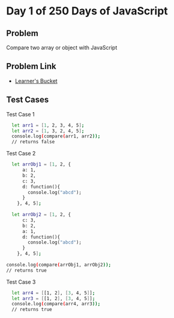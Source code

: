 # Day 1 of 250 Days of JavaScript



## Problem
 Compare two array or object with JavaScript


## Problem Link

 - [Learner's Bucket](https://learnersbucket.com/examples/array/compare-two-array-or-object-with-javascript/)


## Test Cases

Test Case 1

```bash
  let arr1 = [1, 2, 3, 4, 5];
  let arr2 = [1, 3, 2, 4, 5];
  console.log(compare(arr1, arr2)); 
  // returns false
```

Test Case 2

```bash
  let arrObj1 = [1, 2, {
	  a: 1,
	  b: 2,
	  c: 3,
      d: function(){
        console.log("abcd");
      }
    }, 4, 5];
  
  let arrObj2 = [1, 2, {
	  c: 3,
	  b: 2,
	  a: 1,
      d: function(){
        console.log("abcd");
      }
    }, 4, 5];
    
console.log(compare(arrObj1, arrObj2)); 
// returns true
```

Test Case 3

```bash
  let arr4 = [[1, 2], [3, 4, 5]];
  let arr3 = [[1, 2], [3, 4, 5]];
  console.log(compare(arr4, arr3)); 
  // returns true
```
